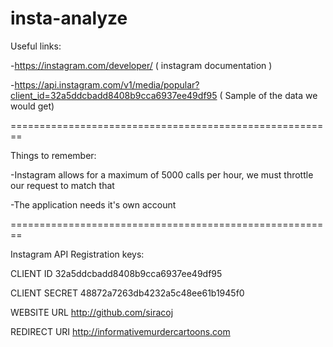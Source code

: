 # insta-analyze


Useful links:

-https://instagram.com/developer/ ( instagram documentation )

-https://api.instagram.com/v1/media/popular?client_id=32a5ddcbadd8408b9cca6937ee49df95 ( Sample of the data we would get)

========================================================

Things to remember:

-Instagram allows for a maximum of 5000 calls per hour, we must throttle our request to match that

-The application needs it's own account

========================================================

Instagram API Registration keys:


CLIENT ID	32a5ddcbadd8408b9cca6937ee49df95

CLIENT SECRET	48872a7263db4232a5c48ee61b1945f0

WEBSITE URL	http://github.com/siracoj

REDIRECT URI	http://informativemurdercartoons.com
